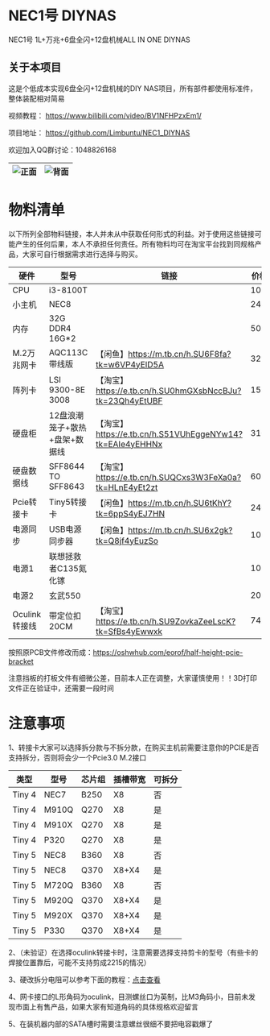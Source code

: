 # NEC1号 DIYNAS

NEC1号 1L+万兆+6盘全闪+12盘机械ALL IN ONE DIYNAS

## 关于本项目

这是个低成本实现6盘全闪+12盘机械的DIY NAS项目，所有部件都使用标准件，整体装配相对简易

视频教程： https://www.bilibili.com/video/BV1NFHPzxEm1/

项目地址： https://github.com/Limbuntu/NEC1_DIYNAS

欢迎加入QQ群讨论：1048826168

| ![正面](/image/DSC01610.jpg) | ![背面](/image/DSC01613.JPG) |
| ---------------------------- | ---------------------------- |

# 物料清单

以下所列全部物料链接，本人并未从中获取任何形式的利益。对于使用这些链接可能产生的任何后果，本人不承担任何责任。所有物料均可在淘宝平台找到同规格产品，大家可自行根据需求进行选择与购买。

| 硬件          | 型号                          | 链接                                                      | 价格 |
| ------------- | ----------------------------- | --------------------------------------------------------- | ---- |
| CPU           | i3-8100T                      |                                                           | 100  |
| 小主机        | NEC8                          |                                                           | 245  |
| 内存          | 32G DDR4 16G*2                |                                                           | 500  |
| M.2万兆网卡   | AQC113C带线版                 | 【闲鱼】https://m.tb.cn/h.SU6F8fa?tk=w6VP4yEID5A          | 329  |
| 阵列卡        | LSI 9300-8E 3008              | 【淘宝】 https://e.tb.cn/h.SU0hmGXsbNccBJu?tk=23Qh4yEtUBF | 155  |
| 硬盘柜        | 12盘浪潮笼子+散热+盘架+数据线 | 【淘宝】 https://e.tb.cn/h.S51VUhEggeNYw14?tk=EAIe4yEHHNx | 310  |
| 硬盘数据线    | SFF8644 TO SFF8643            | 【淘宝】 https://e.tb.cn/h.SUQCxs3W3FeXa0a?tk=HLnE4yEt2zt | 60   |
| Pcie转接卡    | Tiny5转接卡                   | 【闲鱼】https://m.tb.cn/h.SU6tKhY?tk=6ppS4yEJ7HN          | 240  |
| 电源同步      | USB电源同步器                 | 【闲鱼】https://m.tb.cn/h.SU6x2gk?tk=Q8jf4yEuzSo          | 10   |
| 电源1         | 联想拯救者C135氮化镓          |                                                           | 100  |
| 电源2         | 玄武550                       |                                                           | 205  |
| Oculink转接线 | 带定位扣20CM                  | 【淘宝】 https://e.tb.cn/h.SU9ZovkaZeeLscK?tk=SfBs4yEwwxk | 74.8 |

按照原PCB文件修改而成：https://oshwhub.com/eorof/half-height-pcie-bracket

注意挡板的打板文件有细微公差，目前本人正在调整，大家谨慎使用！！3D打印文件正在验证中，还需要一段时间

# 注意事项

1、转接卡大家可以选择拆分款与不拆分款，在购买主机前需要注意你的PCIE是否支持拆分，否则将会少一个Pcie3.0 M.2接口

| 类型   | 型号  | 芯片组 | 插槽带宽 | 可拆分 |
| ------ | ----- | ------ | -------- | ------ |
| Tiny 4 | NEC7  | B250   | X8       | 否     |
| Tiny 4 | M910Q | Q270   | X8       | 是     |
| Tiny 4 | M910X | Q270   | X8       | 是     |
| Tiny 4 | P320  | Q270   | X8       | 是     |
| Tiny 5 | NEC8  | B360   | X8       | 否     |
| Tiny 5 | NEC8  | Q370   | X8+X4    | 是     |
| Tiny 5 | M720Q | B360   | X8       | 否     |
| Tiny 5 | M920Q | Q370   | X8+X4    | 是     |
| Tiny 5 | M920X | Q370   | X8+X4    | 是     |
| Tiny 5 | P330  | Q370   | X8+X4    | 是     |

2、（未验证）在选择oculink转接卡时，注意需要选择支持剪卡的型号（有些卡的焊接位置靠后，可能不支持剪成2215的情况）

3、硬改拆分电阻可以参考下面的教程：[点击查看](https://www.bilibili.com/opus/1000770226584813586)

4、网卡接口的L形角码为oculink，目测螺丝口为英制，比M3角码小，目前未发现市面上有售产品，如果大家有知道角码的具体规格欢迎留言

5、在装机器内部的SATA槽时需要注意螺丝很细不要把电容戳爆了

